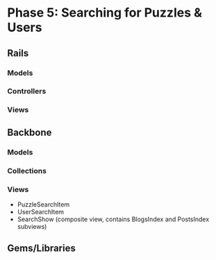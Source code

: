 # Phase 5: Searching for Puzzles & Users

## Rails
### Models

### Controllers

### Views

## Backbone
### Models

### Collections

### Views
* PuzzleSearchItem
* UserSearchItem
* SearchShow (composite view, contains BlogsIndex and PostsIndex subviews)

## Gems/Libraries
